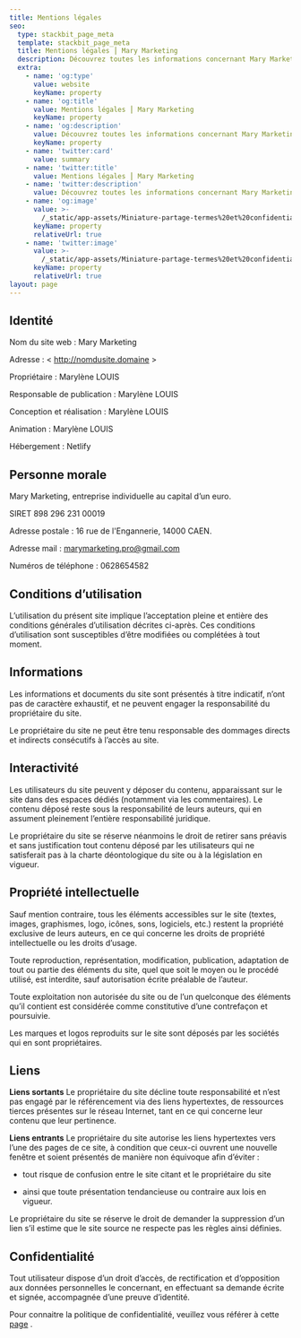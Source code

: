 ```yaml
---
title: Mentions légales
seo:
  type: stackbit_page_meta
  template: stackbit_page_meta
  title: Mentions légales ⎮ Mary Marketing
  description: Découvrez toutes les informations concernant Mary Marketing.
  extra:
    - name: 'og:type'
      value: website
      keyName: property
    - name: 'og:title'
      value: Mentions légales ⎮ Mary Marketing
      keyName: property
    - name: 'og:description'
      value: Découvrez toutes les informations concernant Mary Marketing.
      keyName: property
    - name: 'twitter:card'
      value: summary
    - name: 'twitter:title'
      value: Mentions légales ⎮ Mary Marketing
    - name: 'twitter:description'
      value: Découvrez toutes les informations concernant Mary Marketing.
    - name: 'og:image'
      value: >-
        /_static/app-assets/Miniature-partage-termes%20et%20confidentialite%CC%81.png
      keyName: property
      relativeUrl: true
    - name: 'twitter:image'
      value: >-
        /_static/app-assets/Miniature-partage-termes%20et%20confidentialite%CC%81.png
      keyName: property
      relativeUrl: true
layout: page
---
```

## Identité

Nom du site web : Mary Marketing

Adresse : < http://nomdusite.domaine >

Propriétaire : Marylène LOUIS

Responsable de publication : Marylène LOUIS

Conception et réalisation : Marylène LOUIS

Animation : Marylène LOUIS

Hébergement : Netlify

## Personne morale

Mary Marketing, entreprise individuelle au capital d’un euro.

SIRET 898 296 231 00019

Adresse postale : 16 rue de l'Engannerie, 14000 CAEN.

Adresse mail : marymarketing.pro@gmail.com

Numéros de téléphone : 0628654582

## Conditions d’utilisation

L’utilisation du présent site implique l’acceptation pleine et entière des conditions générales d’utilisation décrites ci-après. Ces conditions d’utilisation sont susceptibles d’être modifiées ou complétées à tout moment.

## Informations

Les informations et documents du site sont présentés à titre indicatif, n’ont pas de caractère exhaustif, et ne peuvent engager la responsabilité du propriétaire du site.

Le propriétaire du site ne peut être tenu responsable des dommages directs et indirects consécutifs à l’accès au site.

## Interactivité

Les utilisateurs du site peuvent y déposer du contenu, apparaissant sur le site dans des espaces dédiés (notamment via les commentaires). Le contenu déposé reste sous la responsabilité de leurs auteurs, qui en assument pleinement l’entière responsabilité juridique.

Le propriétaire du site se réserve néanmoins le droit de retirer sans préavis et sans justification tout contenu déposé par les utilisateurs qui ne satisferait pas à la charte déontologique du site ou à la législation en vigueur.

## Propriété intellectuelle

Sauf mention contraire, tous les éléments accessibles sur le site (textes, images, graphismes, logo, icônes, sons, logiciels, etc.) restent la propriété exclusive de leurs auteurs, en ce qui concerne les droits de propriété intellectuelle ou les droits d’usage.

Toute reproduction, représentation, modification, publication, adaptation de tout ou partie des éléments du site, quel que soit le moyen ou le procédé utilisé, est interdite, sauf autorisation écrite préalable de l’auteur.

Toute exploitation non autorisée du site ou de l’un quelconque des éléments qu’il contient est considérée comme constitutive d’une contrefaçon et poursuivie.

Les marques et logos reproduits sur le site sont déposés par les sociétés qui en sont propriétaires.

## Liens

**Liens sortants**
Le propriétaire du site décline toute responsabilité et n’est pas engagé par le référencement via des liens hypertextes, de ressources tierces présentes sur le réseau Internet, tant en ce qui concerne leur contenu que leur pertinence.

**Liens entrants**
Le propriétaire du site autorise les liens hypertextes vers l’une des pages de ce site, à condition que ceux-ci ouvrent une nouvelle fenêtre et soient présentés de manière non équivoque afin d’éviter :

*   tout risque de confusion entre le site citant et le propriétaire du site

*   ainsi que toute présentation tendancieuse ou contraire aux lois en vigueur.

Le propriétaire du site se réserve le droit de demander la suppression d’un lien s’il estime que le site source ne respecte pas les règles ainsi définies.

## Confidentialité

Tout utilisateur dispose d’un droit d’accès, de rectification et d’opposition aux données personnelles le concernant, en effectuant sa demande écrite et signée, accompagnée d’une preuve d’identité. 

Pour connaitre la politique de confidentialité, veuillez vous référer à cette <a href=”https://diligent-pluto-bbfe2.netlify.app/politique-de-confidentialite/” rel=”nofollow”>
page</a>
.
